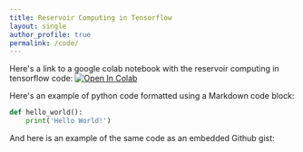 ```yaml
---
title: Reservoir Computing in Tensorflow
layout: single
author_profile: true
permalink: /code/
---
```

Here's a link to a google colab notebook with the reservoir computing in tensorflow code: [![Open In Colab](https://colab.research.google.com/assets/colab-badge.svg)](https://githubtocolab.com/awikner/awikner.github.io/blob/master/_src/reservoir_tensorflow.ipynb)

Here's an example of python code formatted using a Markdown code block:
```python
def hello_world():
    print('Hello World!')
```

And here is an example of the same code as an embedded Github gist:
<script src="https://gist.github.com/awikner/f20a81ef71c8156cc38619a1570bb96f.js"></script>
